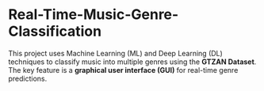 # Real-Time-Music-Genre-Classification
This project uses Machine Learning (ML) and Deep Learning (DL) techniques to classify music into multiple genres using the **GTZAN Dataset**. The key feature is a **graphical user interface (GUI)** for real-time genre predictions.
